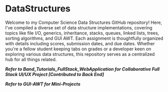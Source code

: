 # DataStructures

Welcome to my Computer Science Data Structures GitHub repository! Here, I've compiled a diverse set of data structure implementations, covering topics like file I/O, generics, inheritance, stacks, queues, linked lists, trees, sorting algorithms, and GUI AWT. Each assignment is thoughtfully organized with details including scores, submission dates, and due dates. Whether you're a fellow student keeping tabs on grades or a developer keen on exploring various data structures, this repository serves as a centralized hub for all things related.

***Refer to Band_Tutorials_FullStack_WebApplication for Collaborative Full Stack UI/UX Project [Contributed to Back End]***

***Refer to GUI-AWT for Mini-Projects***
